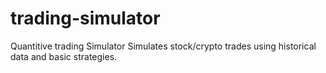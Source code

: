 # trading-simulator
Quantitive trading Simulator
Simulates stock/crypto trades using historical data and basic strategies.
